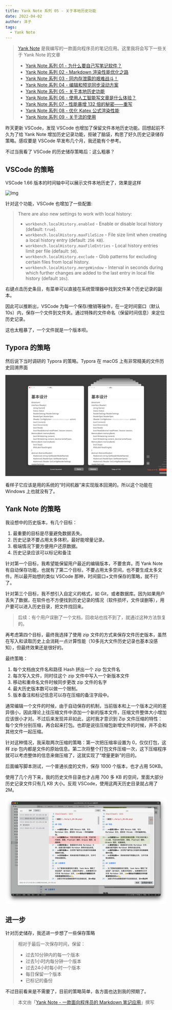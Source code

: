 ```yaml
---
title: Yank Note 系列 05 - 关于本地历史功能
date: 2022-04-02
author: 洋子
tags:
  - Yank Note
---
```


> [Yank Note](https://github.com/purocean/yn) 是我编写的一款面向程序员的笔记应用。这里我将会写下一些关于 Yank Note 的文章
> - [Yank Note 系列 01 - 为什么要自己写笔记软件？](/yank-note-01)
> - [Yank Note 系列 02 - Markdown 渲染性能优化之路](/yank-note-02)
> - [Yank Note 系列 03 - 同内存泄露的艰难战斗！](/yank-note-03)
> - [Yank Note 系列 04 - 编辑和预览同步滚动方案](/yank-note-04)
> - [Yank Note 系列 05 - 关于本地历史功能](/yank-note-05)
> - [Yank Note 系列 06 - 使用人工智能写文章是什么体验？](/yank-note-06)
> - [Yank Note 系列 07 - 性能暴增 132 倍的秘密——重写](/yank-note-07)
> - [Yank Note 系列 08 - 优化 Katex 公式渲染性能](/yank-note-08)
> - [Yank Note 系列 09 - 关于流的使用](/yank-note-09)

昨天更新 VSCode，发现 VSCode 也增加了保留文件本地历史功能。回想起前不久为了给 Yank Note 增加历史记录功能，抠破了脑袋，构思了好久历史记录储存策略。感叹要是 VSCode 早发布几个月，我还能有个参考。

不过当我看了 VSCode 的历史储存策略后：这么粗暴？

## VSCode 的策略

VSCode 1.66 版本的时间轴中可以展示文件本地历史了，效果是这样

![Img](./FILES/2022-04-02-yank-note-05.md/70a3b304.gif)

针对这个功能，VSCode 也增加了一些配置:

>There are also new settings to work with local history:
>
> + `workbench.localHistory.enabled` \- Enable or disable local history (default: `true`).
> + `workbench.localHistory.maxFileSize` \- File size limit when creating a local history entry (default: `256 KB`).
> + `workbench.localHistory.maxFileEntries` \- Local history entries limit per file (default: `50`).
> + `workbench.localHistory.exclude` \- Glob patterns for excluding certain files from local history.
> + `workbench.localHistory.mergeWindow` \- Interval in seconds during which further changes are added to the last entry in local file history (default `10s`).

右键点击历史条目，有菜单可以直接在系统管理器中找到文件某个历史记录的副本。

因此可以推断出，VSCode 为每一个保存/撤销等操作，在一定时间窗口（默认10s）内，保存一个文件到文件夹。通过特殊的文件命名（保留时间信息）来定位历史记录。

这也太粗暴了，一个文件就是一个版本呗。

## Typora 的策略

然后说下当时调研的 Typora 的策略。Typora 在 macOS 上有非常精美的文件历史回溯界面

![Img](./FILES/2022-04-02-yank-note-05.md/d15f9776.jpg)

看样子它应该是用的系统的“时间机器”来实现版本回溯的。所以这个功能在 Windows 上也就没有了。

## Yank Note 的策略

我设想中的历史版本，有几个目标：

1. 最重要的目标是尽量避免数据丢失。
2. 历史记录不要占用太多体积，最好能增量记录。
3. 极端情况下要方便用户还原数据。
4. 历史记录应该可以标记和备注

针对第一个目标，我希望能保留用户最近的编辑版本，不要舍弃。而 Yank Note 有自动保存功能，也就有了第二个目标，不要占用太多空间，也不要生成太多文件。所以最开始想的类似 VSCode 那种，时间窗口+文件保存的策略，就不行了。

针对第三个目标，我不想引入自定义的格式，如 Git，或者数据库。因为如果用户丢失了数据，在软件也不方便找到历史记录的情况（软件损坏，文件误删等），用户要可以进入历史目录，把文件找回来。

> 后续：有个用户误删了一个文档，回收站也找不到了，就通过这种方法恢复的。

再考虑第四个目标，最终我选择了使用 zip 文件的方式来保存文件历史版本，虽然在写入和读取历史上会消耗一点计算性能（10多兆大文件历史记录也基本没感知），但最终效果还是很好的。

最终策略：

1. 每个文档由文件名和路径 Hash 拼出一个 zip 包文件名
2. 每次写入文件，同时往这个 zip 文件中写入一个新版本文件
3. 移动和重命名文件时候同步更改 zip 文件的名字
4. 最大历史版本数可以做一个限制。
5. 版本备注和标记信息可以存在压缩的备注字段中。

通常编辑一个文件的时候，由于自动保存的机制，当前版本和上一个版本之间的差异很小，因此理论上往压缩文件中添加一个新的版本文件，压缩文件整体大小增加应该很小才对。不过后来发现并非如此，这时我才意识到 Zip 文件压缩的特性：每个文件分别压缩，再合起来打包。也即是说往压缩包新增文件的时候，并不会和其他文件一起压缩。

针对这种情况，我采取两次压缩的策略：第一次把压缩率设置为 0，仅仅打包，这样 zip 包内都是文件的原始信息。第二次将整个打包文件压缩一次，这下压缩程序就可以考虑整体的信息来做压缩了，这就实现了“增量更新”的目的。

后面编写脚本测试，一个普通长度的文件，保存 1000 个版本，也才占用 50KB。

使用了几个月下来，我的历史文件目录也才占用 700 多 KB 的空间，里面大部分历史记录文件只有几 KB 大小。反观 VSCode，使用这两天历史目录就占用了 2M。

![Img](./FILES/2022-04-02-yank-note-05.md/a49afec1.png)

## 进一步

针对历史储存，我还进一步想了一些保存策略

> 相对于最后一次保存时间，保留：
>
> - 过去10分钟内的每一个版本
> - 过去1小时内每分钟一个版本
> - 过去24小时每小时一个版本
> - 每日保留一个版本
> - 已标记的备份

不过目前看来是不需要了，目前的策略简单，各方面也达到我的预期了。

> 本文由「[Yank Note - 一款面向程序员的 Markdown 笔记应用](https://github.com/purocean/yn)」撰写
